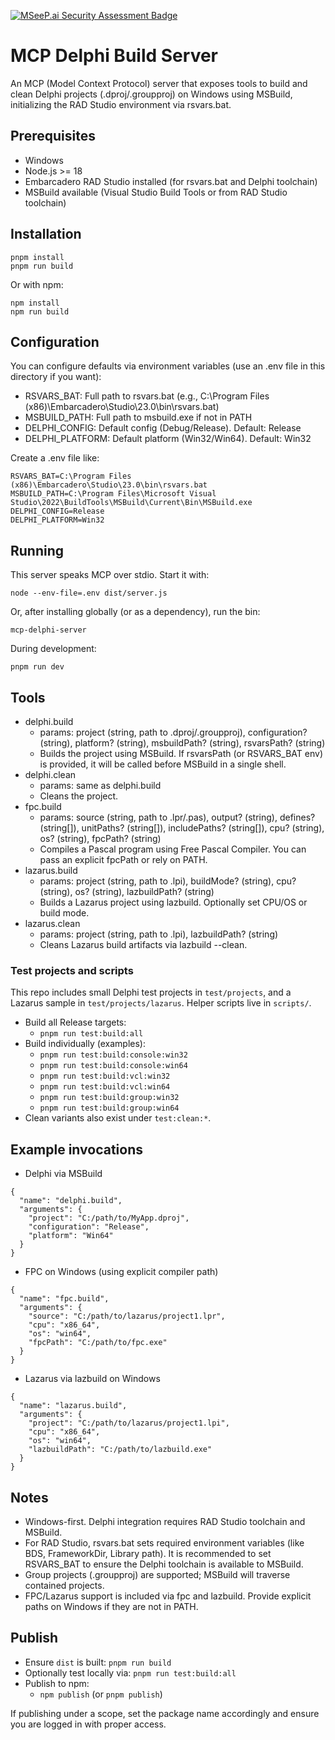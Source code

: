 [![MSeeP.ai Security Assessment Badge](https://mseep.net/pr/flydev-fr-mcp-delphi-badge.png)](https://mseep.ai/app/flydev-fr-mcp-delphi)

# MCP Delphi Build Server

An MCP (Model Context Protocol) server that exposes tools to build and clean Delphi projects (.dproj/.groupproj) on Windows using MSBuild, initializing the RAD Studio environment via rsvars.bat.

## Prerequisites
- Windows
- Node.js >= 18
- Embarcadero RAD Studio installed (for rsvars.bat and Delphi toolchain)
- MSBuild available (Visual Studio Build Tools or from RAD Studio toolchain)

## Installation
```
pnpm install
pnpm run build
```

Or with npm:
```
npm install
npm run build
```

## Configuration
You can configure defaults via environment variables (use an .env file in this directory if you want):
- RSVARS_BAT: Full path to rsvars.bat (e.g., C:\Program Files (x86)\Embarcadero\Studio\23.0\bin\rsvars.bat)
- MSBUILD_PATH: Full path to msbuild.exe if not in PATH
- DELPHI_CONFIG: Default config (Debug/Release). Default: Release
- DELPHI_PLATFORM: Default platform (Win32/Win64). Default: Win32

Create a .env file like:
```
RSVARS_BAT=C:\Program Files (x86)\Embarcadero\Studio\23.0\bin\rsvars.bat
MSBUILD_PATH=C:\Program Files\Microsoft Visual Studio\2022\BuildTools\MSBuild\Current\Bin\MSBuild.exe
DELPHI_CONFIG=Release
DELPHI_PLATFORM=Win32
```

## Running
This server speaks MCP over stdio. Start it with:
```
node --env-file=.env dist/server.js
```
Or, after installing globally (or as a dependency), run the bin:
```
mcp-delphi-server
```
During development:
```
pnpm run dev
```

## Tools
- delphi.build
  - params: project (string, path to .dproj/.groupproj), configuration? (string), platform? (string), msbuildPath? (string), rsvarsPath? (string)
  - Builds the project using MSBuild. If rsvarsPath (or RSVARS_BAT env) is provided, it will be called before MSBuild in a single shell.
- delphi.clean
  - params: same as delphi.build
  - Cleans the project.
- fpc.build
  - params: source (string, path to .lpr/.pas), output? (string), defines? (string[]), unitPaths? (string[]), includePaths? (string[]), cpu? (string), os? (string), fpcPath? (string)
  - Compiles a Pascal program using Free Pascal Compiler. You can pass an explicit fpcPath or rely on PATH.
- lazarus.build
  - params: project (string, path to .lpi), buildMode? (string), cpu? (string), os? (string), lazbuildPath? (string)
  - Builds a Lazarus project using lazbuild. Optionally set CPU/OS or build mode.
- lazarus.clean
  - params: project (string, path to .lpi), lazbuildPath? (string)
  - Cleans Lazarus build artifacts via lazbuild --clean.

### Test projects and scripts
This repo includes small Delphi test projects in `test/projects`, and a Lazarus sample in `test/projects/lazarus`. Helper scripts live in `scripts/`.
- Build all Release targets:
  - `pnpm run test:build:all`
- Build individually (examples):
  - `pnpm run test:build:console:win32`
  - `pnpm run test:build:console:win64`
  - `pnpm run test:build:vcl:win32`
  - `pnpm run test:build:vcl:win64`
  - `pnpm run test:build:group:win32`
  - `pnpm run test:build:group:win64`
- Clean variants also exist under `test:clean:*`.

## Example invocations
- Delphi via MSBuild
```
{
  "name": "delphi.build",
  "arguments": {
    "project": "C:/path/to/MyApp.dproj",
    "configuration": "Release",
    "platform": "Win64"
  }
}
```

- FPC on Windows (using explicit compiler path)
```
{
  "name": "fpc.build",
  "arguments": {
    "source": "C:/path/to/lazarus/project1.lpr",
    "cpu": "x86_64",
    "os": "win64",
    "fpcPath": "C:/path/to/fpc.exe"
  }
}
```

- Lazarus via lazbuild on Windows
```
{
  "name": "lazarus.build",
  "arguments": {
    "project": "C:/path/to/lazarus/project1.lpi",
    "cpu": "x86_64",
    "os": "win64",
    "lazbuildPath": "C:/path/to/lazbuild.exe"
  }
}
```

## Notes
- Windows-first. Delphi integration requires RAD Studio toolchain and MSBuild.
- For RAD Studio, rsvars.bat sets required environment variables (like BDS, FrameworkDir, Library path). It is recommended to set RSVARS_BAT to ensure the Delphi toolchain is available to MSBuild.
- Group projects (.groupproj) are supported; MSBuild will traverse contained projects.
- FPC/Lazarus support is included via fpc and lazbuild. Provide explicit paths on Windows if they are not in PATH.

## Publish
- Ensure `dist` is built: `pnpm run build`
- Optionally test locally via: `pnpm run test:build:all`
- Publish to npm:
  - `npm publish` (or `pnpm publish`)

If publishing under a scope, set the package name accordingly and ensure you are logged in with proper access.

